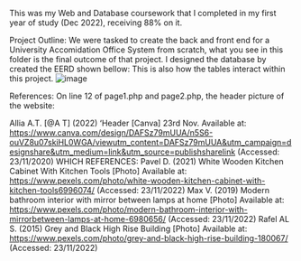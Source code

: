 This was my Web and Database coursework that I completed in my first year of study (Dec 2022), receiving 88% on it.

Project Outline:
We were tasked to create the back and front end for a University Accomidation Office System from scratch, what you see in this folder is the final outcome of that project.
I designed the database by created the EERD shown bellow: This is also how the tables interact within this project.
![image](https://github.com/Allia-AT/Projects/assets/131401813/6c423b4f-ed7c-4adc-a853-3ccfddf83259)


References:
On line 12 of page1.php and page2.php, the header picture of the website:

Allia A.T. [@A T] (2022) ‘Header [Canva] 23rd Nov. Available at: https://www.canva.com/design/DAFSz79mUUA/n5S6-ouVZ8u07skiHL0WGA/viewutm_content=DAFSz79mUUA&utm_campaign=designshare&utm_medium=link&utm_source=publishsharelink
(Accessed: 23/11/2020) WHICH REFERENCES:
     Pavel D. (2021) White Wooden Kitchen Cabinet With Kitchen Tools [Photo] Available
at: https://www.pexels.com/photo/white-wooden-kitchen-cabinet-with-kitchen-tools6996074/ (Accessed: 23/11/2022)
     Max V. (2019) Modern bathroom interior with mirror between lamps at home [Photo]
Available at: https://www.pexels.com/photo/modern-bathroom-interior-with-mirrorbetween-lamps-at-home-6980656/ (Accessed: 23/11/2022)
     Rafel AL S. (2015) Grey and Black High Rise Building [Photo] Available at:
https://www.pexels.com/photo/grey-and-black-high-rise-building-180067/ (Accessed:
23/11/2022)
